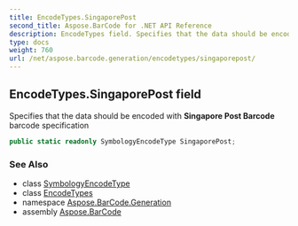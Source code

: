 ```yaml
---
title: EncodeTypes.SingaporePost
second_title: Aspose.BarCode for .NET API Reference
description: EncodeTypes field. Specifies that the data should be encoded with Singapore Post Barcode barcode specification
type: docs
weight: 760
url: /net/aspose.barcode.generation/encodetypes/singaporepost/
---
```

## EncodeTypes.SingaporePost field

Specifies that the data should be encoded with **Singapore Post Barcode** barcode specification

```csharp
public static readonly SymbologyEncodeType SingaporePost;
```

### See Also

* class [SymbologyEncodeType](../../symbologyencodetype/)
* class [EncodeTypes](../)
* namespace [Aspose.BarCode.Generation](../../encodetypes/)
* assembly [Aspose.BarCode](../../../)


